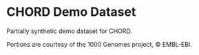 # CHORD Demo Dataset

Partially synthetic demo dataset for CHORD.

Portions are courtesy of the 1000 Genomes project, &copy; EMBL-EBI.


